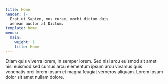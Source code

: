 ```yaml
---
title: Home
header: |-
  Erat ut Sapien, mus curae, morbi dictum duis
  aenean auctor at Dictum.
template: home
menus:
  main:
    weight: 1
    title: Home
---
```


Etiam quis viverra lorem, in semper lorem. Sed nisl arcu euismod sit amet nisi euismod sed cursus arcu elementum ipsum arcu vivamus quis venenatis orci lorem ipsum et magna feugiat veroeros aliquam. Lorem ipsum dolor sit amet nullam dolore.
